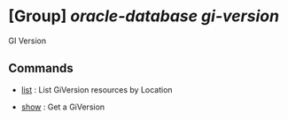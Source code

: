 # [Group] _oracle-database gi-version_

GI Version

## Commands

- [list](/Commands/oracle-database/gi-version/_list.md)
: List GiVersion resources by Location

- [show](/Commands/oracle-database/gi-version/_show.md)
: Get a GiVersion

